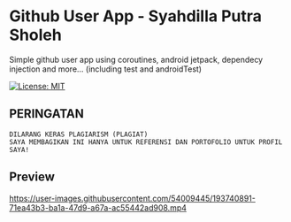 # Github User App - Syahdilla Putra Sholeh
Simple github user app using coroutines, android jetpack, dependecy injection and more... (including test and androidTest)

[![License: MIT](https://img.shields.io/badge/License-MIT-yellow.svg)](LICENSE)

## PERINGATAN
```
DILARANG KERAS PLAGIARISM (PLAGIAT)
SAYA MEMBAGIKAN INI HANYA UNTUK REFERENSI DAN PORTOFOLIO UNTUK PROFIL SAYA!
```

## Preview
https://user-images.githubusercontent.com/54009445/193740891-71ea43b3-ba1a-47d9-a67a-ac55442ad908.mp4
